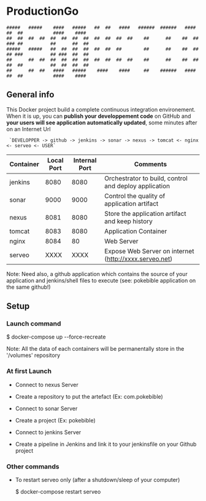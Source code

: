# ProductionGo

	#####   #####    ####   #####   ##  ##   ####   ######  ######   ####   ##  ##           ####    ####  
	##  ##  ##  ##  ##  ##  ##  ##  ##  ##  ##  ##    ##      ##    ##  ##  ### ##          ##      ##  ## 
	#####   #####   ##  ##  ##  ##  ##  ##  ##        ##      ##    ##  ##  ## ###          ## ###  ##  ## 
	##      ##  ##  ##  ##  ##  ##  ##  ##  ##  ##    ##      ##    ##  ##  ##  ##          ##  ##  ##  ## 
	##      ##  ##   ####   #####    ####    ####     ##    ######   ####   ##  ##           ####    ####  


## General info

This Docker project build a complete continuous integration environement. 
When it is up, you can **publish your developpement code** on GitHub and **your users will see application automatically updated**, some minutes after on an Internet Url    

     `DEVELOPPER -> github -> jenkins -> sonar -> nexus -> tomcat <- nginx <- serveo <- USER`

| Container | Local Port | Internal Port | Comments
| --------- | ---- | ---- | ---------------------------------------------------------------------------- |
| jenkins   | 8080 | 8080 | Orchestrator to build, control and deploy application |
| sonar     | 9000 | 9000 | Control the quality of application artifact |
| nexus     | 8081 | 8080 | Store the application artifact and keep history |
| tomcat    | 8083 | 8080 | Application Container |
| nginx     | 8084 | 80   | Web Server |
| serveo    | XXXX | XXXX | Expose Web Server on internet (http://xxxx.serveo.net) |

Note: Need also, a github application which contains the source of your application and jenkins/shell files to execute (see: pokebible application on the same github!)


## Setup

### Launch command

$ docker-compose up --force-recreate 

Note: All the data of each containers will be permanentally store in the '/volumes' repository


### At first Launch

* Connect to nexus Server
- Create a repository to put the artefact (Ex: com.pokebible)
* Connect to sonar Server
- Create a project (Ex: pokebible) 
* Connect to jenkins Server
- Create a pipeline in Jenkins and link it to your jenkinsfile on your Github project 


### Other commands

* To restart serveo only (after a shutdown/sleep of your computer) 

	$ docker-compose restart serveo
